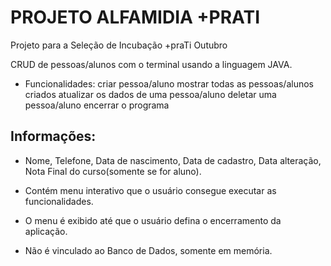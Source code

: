 # PROJETO ALFAMIDIA +PRATI
Projeto para a Seleção de Incubação +praTi Outubro

CRUD de pessoas/alunos com o terminal usando a linguagem JAVA.

* Funcionalidades:
criar pessoa/aluno
mostrar todas as pessoas/alunos criados
atualizar os dados de uma pessoa/aluno
deletar uma pessoa/aluno
encerrar o programa

## Informações:
* Nome, Telefone, Data de nascimento, Data de cadastro, Data alteração, Nota Final do curso(somente se for aluno).

* Contém menu interativo que o usuário consegue executar as funcionalidades.

* O menu é exibido até que o usuário defina o encerramento da aplicação.

* Não é vinculado ao Banco de Dados, somente em memória.
